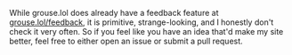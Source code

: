 While grouse.lol does already have a feedback feature at [grouse.lol/feedback](http://grouse.lol/feedback), it is primitive, strange-looking, and I honestly don't check it very often.
So if you feel like you have an idea that'd make my site better, feel free to either open an issue or submit a pull request.
